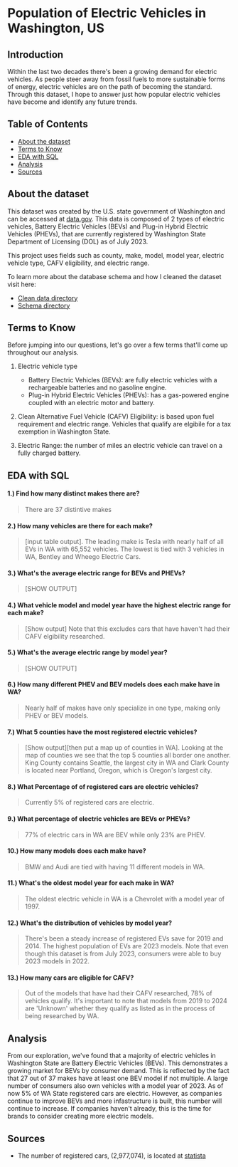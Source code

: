 # Population of Electric Vehicles in Washington, US


## Introduction
Within the last two decades there's been a growing demand for electric vehicles. As people steer away from fossil fuels to more sustainable forms of energy, electric vehicles are on the path of becoming the standard. Through this dataset, I hope to answer just how popular electric vehicles have become and identify any future trends.

## Table of Contents
- [About the dataset](#about-the-dataset)
- [Terms to Know](#terms-to-know)
- [EDA with SQL](#eda-with-sql)
- [Analysis](#analysis)
- [Sources](#sources)

## About the dataset
This dataset was created by the U.S. state government of Washington and can be accessed at [data.gov](https://catalog.data.gov/dataset/electric-vehicle-population-data). This data is composed of 2 types of electric vehicles, Battery Electric Vehicles (BEVs) and Plug-in Hybrid Electric Vehicles (PHEVs), that are currently registered by Washington State Department of Licensing (DOL) as of July 2023.

This project uses fields such as county, make, model, model year, electric vehicle type, CAFV eligibility, and electric range.

To learn more about the database schema and how I cleaned the dataset visit here:
- [Clean data directory](https://github.com/MadelynSwor/Data_Analysis_Portfolio/blob/main/Population_of_Electric_Vehicles/SQL_Cleaning.sql)
- [Schema directory](https://github.com/MadelynSwor/Data_Analysis_Portfolio/blob/main/Population_of_Electric_Vehicles/database_schema.sql)

## Terms to Know
Before jumping into our questions, let's go over a few terms that'll come up throughout our analysis.

1. Electric vehicle type   
    * Battery Electric Vehicles (BEVs): are fully electric vehicles with a rechargeable batteries and no gasoline engine. <br>
    * Plug-in Hybrid Electric Vehicles (PHEVs): has a gas-powered engine coupled with an electric motor and battery. <br>

3. Clean Alternative Fuel Vehicle (CAFV) Eligibility: is based upon fuel requirement and electric range. Vehicles that qualify are elgibile for a tax exemption in Washington State.

3. Electric Range: the number of miles an electric vehicle can travel on a fully charged battery.

## EDA with SQL
#### 1.) Find how many distinct makes there are?
> There are 37 distintive makes

#### 2.) How many vehicles are there for each make?
> [input table output]. The leading make is Tesla with nearly half of all EVs in WA with 65,552 vehicles. The lowest is tied with 3 vehicles in WA, Bentley and Wheego Electric Cars.

#### 3.) What's the average electric range for BEVs and PHEVs?
> [SHOW OUTPUT]

#### 4.) What vehicle model and model year have the highest electric range for each make?
> [Show output] Note that this excludes cars that have haven't had their CAFV elgibility researched.

#### 5.) What's the average electric range by model year?
> [SHOW OUTPUT]

#### 6.) How many different PHEV and BEV models does each make have in WA?
> Nearly half of makes have only specialize in one type, making only PHEV or BEV models.

#### 7.) What 5 counties have the most registered electric vehicles?
> [Show output][then put a map up of counties in WA]. Looking at the map of counties we see that the top 5 counties all border one another. King County contains Seattle, the largest city in WA and Clark County is located near Portland, Oregon, which is Oregon's largest city.

#### 8.) What Percentage of of registered cars are electric vehicles?
> Currently 5% of registered cars are electric.

#### 9.) What percentage of electric vehicles are BEVs or PHEVs?
> 77% of electric cars in WA are BEV while only 23% are PHEV.

#### 10.) How many models does each make have?
> BMW and Audi are tied with having 11 different models in WA.

#### 11.) What's the oldest model year for each make in WA?
> The oldest electric vehicle in WA is a Chevrolet with a model year of 1997.

#### 12.) What's the distribution of vehicles by model year?
> There's been a steady increase of registered EVs save for 2019 and 2014. The highest population of EVs are 2023 models. Note that even though this dataset is from July 2023, consumers were able to buy 2023 models in 2022. 

#### 13.) How many cars are eligible for CAFV?
> Out of the models that have had their CAFV researched, 78% of vehicles qualify. It's important to note that models from 2019 to 2024 are 'Unknown' whether they qualify as listed as in the process of being researched by WA.

## Analysis
From our exploration, we've found that a majority of electric vehicles in Washington State are Battery Electric Vehicles (BEVs). This demonstrates a growing market for BEVs by consumer demand. This is reflected by the fact that 27 out of 37 makes have at least one BEV model if not multiple. A large number of consumers also own vehicles with a model year of 2023. As of now 5% of WA State registered cars are electric. However, as companies continue to improve BEVs and more infastructure is built, this number will continue to increase. If companies haven't already, this is the time for brands to consider creating more electric models.

## Sources
* The number of registered cars, (2,977,074), is located at [statista](https://www.statista.com/statistics/196010/total-number-of-registered-automobiles-in-the-us-by-state/)




